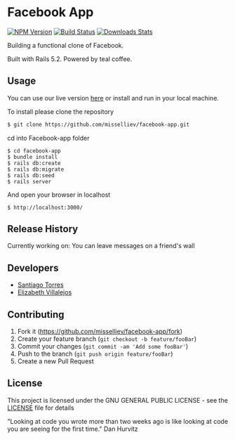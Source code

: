 # Facebook App

[![NPM Version][npm-image]][npm-url]
[![Build Status][travis-image]][travis-url]
[![Downloads Stats][npm-downloads]][npm-url]

Building a functional clone of Facebook.

Built with Rails 5.2. Powered by teal coffee.


## Usage

You can use our live version [here](https://fkbook.herokuapp.com/) or install and run in your local machine.

To install please clone the repository

```sh
$ git clone https://github.com/misselliev/facebook-app.git
```

cd into Facebook-app folder

```
$ cd facebook-app
$ bundle install
$ rails db:create
$ rails db:migrate
$ rails db:seed
$ rails server
```

And open your browser in localhost

```
$ http://localhost:3000/
```

## Release History

Currently working on: You can leave messages on a friend's wall

## Developers

- [Santiago Torres](https://github.com/stiakov)
- [Elizabeth Villalejos](https://github.com/misselliev/)

## Contributing

1. Fork it (https://github.com/misselliev/facebook-app/fork)
2. Create your feature branch (`git checkout -b feature/fooBar`)
3. Commit your changes (`git commit -am 'Add some fooBar'`)
4. Push to the branch (`git push origin feature/fooBar`)
5. Create a new Pull Request

<!-- Markdown link & img dfn's -->

[npm-image]: https://img.shields.io/npm/v/datadog-metrics.svg?style=flat-square
[npm-url]: https://npmjs.org/package/datadog-metrics
[npm-downloads]: https://img.shields.io/npm/dm/datadog-metrics.svg?style=flat-square
[travis-image]: https://img.shields.io/travis/dbader/node-datadog-metrics/master.svg?style=flat-square
[travis-url]: https://travis-ci.org/dbader/node-datadog-metrics
[wiki]: https://github.com/yourname/yourproject/wiki

## License

This project is licensed under the GNU GENERAL PUBLIC LICENSE - see the [LICENSE](https://github.com/misselliev/facebook-app/blob/master/LICENSE) file for details

"Looking at code you wrote more than two weeks ago is like looking at code you are seeing for the first time." Dan Hurvitz
